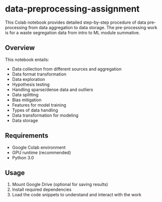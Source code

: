# data-preprocessing-assignment
This Colab notebook provides detailed step-by-step procedure of data pre-processing from data aggregation to data storage. The pre-processing work is for a waste segregation data from intro to ML module summative.

## Overview
This notebook entails:
- Data collection from different sources and aggregation
- Data format transformation
- Data exploration
- Hypothesis testing
- Handling sparse/dense data and outliers
- Data splitting
- Bias mitigation
- Features for model training
- Types of data handling
- Data transformation for modeling
- Data storage

## Requirements

- Google Colab environment
- GPU runtime (recommended)
- Python 3.0

## Usage

1. Mount Google Drive (optional for saving results)
2. Install required dependencies
3. Load the code snippets to understand and interact with the work
